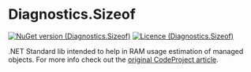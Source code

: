 # Diagnostics.Sizeof

[![NuGet version (Diagnostics.Sizeof)](https://img.shields.io/nuget/v/Diagnostics.Sizeof.svg)](https://www.nuget.org/packages/Diagnostics.SizeOf/)
[![Licence (Diagnostics.Sizeof)](https://img.shields.io/github/license/mashape/apistatus.svg)](https://choosealicense.com/licenses/mit/)

.NET Standard lib intended to help in RAM usage estimation of managed objects. For more info check out the [original CodeProject article](https://www.codeproject.com/Tips/876878/Calculating-Optimistic-Memory-Footprint-of-Managed).

